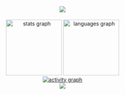 <!-- Welcome to my GitHub space! -->
<h1 align="center">
    <img src="https://readme-typing-svg.herokuapp.com/?font=Righteous&size=35&center=true&vCenter=true&width=500&height=70&duration=4000&lines=👋+Hello,+Future+Collaborator!;🇮🇳+I'm+Gourab+Ganguly;" />
</h1>



<div align="center" style="margin-top: 20px;">
    <img src="https://github-readme-stats.vercel.app/api?username=gourabofficial&hide_title=false&hide_rank=false&show_icons=true&include_all_commits=true&count_private=true&disable_animations=false&theme=react&locale=en&hide_border=false" height="150" alt="stats graph" />
    <img src="https://github-readme-stats.vercel.app/api/top-langs?username=gourabofficial&locale=en&hide_title=false&layout=compact&card_width=400&langs_count=10&theme=react&hide_border=false&hide_progress=true" height="150" alt="languages graph" height="150" alt="stats graph"/>
</div>

<div align="center">
    <a href="https://github-readme-activity-graph.vercel.app/graph?username=gourabofficial&bg_color=02011e&color=ffffff&line=37ff00&point=ffffff&area=true&hide_border=true">
        <img src="https://github-readme-activity-graph.vercel.app/graph?username=gourabofficial&bg_color=02011e&color=ffffff&line=37ff00&point=ffffff&area=true&hide_border=true" alt="activity graph" />
    </a>
</div>
<div align="center">
    <img src="https://skillicons.dev/icons?i=java,javascript,c,cpp,python,nodejs,mysql,react,npm,figma,linux,git" />
</div>